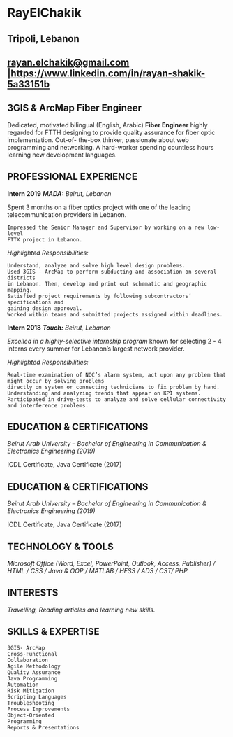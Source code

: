 # RayElChakik

## Tripoli, Lebanon

## rayan.elchakik@gmail.com |https://www.linkedin.com/in/rayan-shakik-5a33151b

## 3GIS & ArcMap Fiber Engineer

Dedicated, motivated bilingual (English, Arabic) **Fiber Engineer** highly regarded for
FTTH designing to provide quality assurance for fiber optic implementation. Out-of-
the-box thinker, passionate about web programming and networking. A hard-worker
spending countless hours learning new development languages.

## PROFESSIONAL EXPERIENCE

**Intern 2019**
**_MADA:_** _Beirut, Lebanon_

Spent 3 months on a fiber optics project with one of the leading telecommunication
providers in Lebanon.

```
Impressed the Senior Manager and Supervisor by working on a new low-level
FTTX project in Lebanon.
```
_Highlighted Responsibilities:_

```
Understand, analyze and solve high level design problems.
Used 3GIS - ArcMap to perform subducting and association on several districts
in Lebanon. Then, develop and print out schematic and geographic mapping.
Satisfied project requirements by following subcontractors’ specifications and
gaining design approval.
Worked within teams and submitted projects assigned within deadlines.
```
**Intern 2018**
**_Touch:_** _Beirut, Lebanon_

_Excelled in a highly-selective internship program_ known for selecting 2 - 4 interns every summer for Lebanon’s largest
network provider.

_Highlighted Responsibilities:_

```
Real-time examination of NOC’s alarm system, act upon any problem that might occur by solving problems
directly on system or connecting technicians to fix problem by hand.
Understanding and analyzing trends that appear on KPI systems.
Participated in drive-tests to analyze and solve cellular connectivity and interference problems.
```
## EDUCATION & CERTIFICATIONS

_Beirut Arab University – Bachelor of Engineering in Communication & Electronics Engineering (2019)_

ICDL Certificate, Java Certificate (2017)
## EDUCATION & CERTIFICATIONS

_Beirut Arab University – Bachelor of Engineering in Communication & Electronics Engineering (2019)_

ICDL Certificate, Java Certificate (2017)
## TECHNOLOGY & TOOLS

_Microsoft Office (Word, Excel, PowerPoint, Outlook, Access, Publisher) / HTML / CSS / Java & OOP / MATLAB / HFSS /
ADS / CST/ PHP._

## INTERESTS

_Travelling, Reading articles and learning new skills._

## SKILLS & EXPERTISE

```
3GIS- ArcMap
Cross-Functional
Collaboration
Agile Methodology
Quality Assurance
Java Programming
Automation
Risk Mitigation
Scripting Languages
Troubleshooting
Process Improvements
Object-Oriented
Programming
Reports & Presentations
```